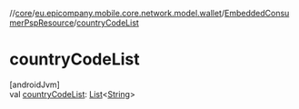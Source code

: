 //[core](../../../index.md)/[eu.epicompany.mobile.core.network.model.wallet](../index.md)/[EmbeddedConsumerPspResource](index.md)/[countryCodeList](country-code-list.md)

# countryCodeList

[androidJvm]\
val [countryCodeList](country-code-list.md): [List](https://kotlinlang.org/api/latest/jvm/stdlib/kotlin.collections/-list/index.html)&lt;[String](https://kotlinlang.org/api/latest/jvm/stdlib/kotlin/-string/index.html)&gt;
